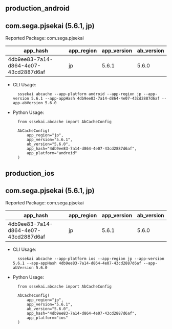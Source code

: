 ## production_android
com.sega.pjsekai (5.6.1, jp)
---
Reported Package: com.sega.pjsekai

|                                        app_hash|   app_region|  app_version|   ab_version|
|------------------------------------------------|-------------|-------------|-------------|
|            4db9ee83-7a14-d864-4e07-43cd2887d6af|           jp|        5.6.1|        5.6.0|

- CLI Usage:

        sssekai abcache --app-platform android --app-region jp --app-version 5.6.1 --app-appHash 4db9ee83-7a14-d864-4e07-43cd2887d6af --app-abVersion 5.6.0

- Python Usage:

        from sssekai.abcache import AbCacheConfig

        AbCacheConfig(
            app_region="jp",
            app_version="5.6.1",
            ab_version="5.6.0",
            app_hash="4db9ee83-7a14-d864-4e07-43cd2887d6af",
            app_platform="android"
        )


## production_ios
com.sega.pjsekai (5.6.1, jp)
---
Reported Package: com.sega.pjsekai

|                                        app_hash|   app_region|  app_version|   ab_version|
|------------------------------------------------|-------------|-------------|-------------|
|            4db9ee83-7a14-d864-4e07-43cd2887d6af|           jp|        5.6.1|        5.6.0|

- CLI Usage:

        sssekai abcache --app-platform ios --app-region jp --app-version 5.6.1 --app-appHash 4db9ee83-7a14-d864-4e07-43cd2887d6af --app-abVersion 5.6.0

- Python Usage:

        from sssekai.abcache import AbCacheConfig

        AbCacheConfig(
            app_region="jp",
            app_version="5.6.1",
            ab_version="5.6.0",
            app_hash="4db9ee83-7a14-d864-4e07-43cd2887d6af",
            app_platform="ios"
        )


